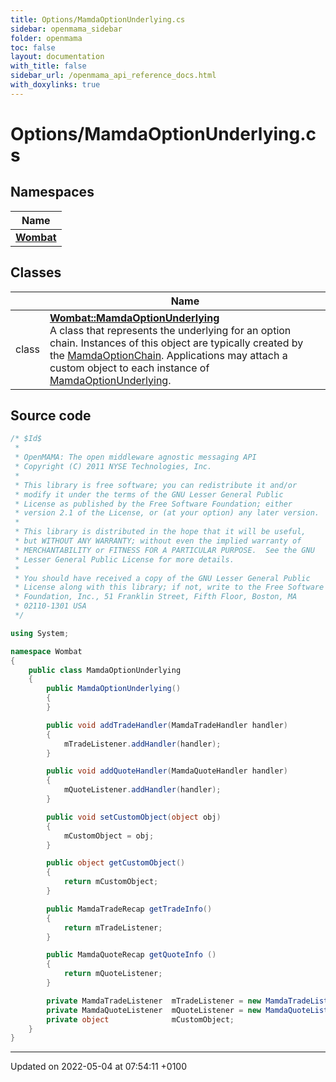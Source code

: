 ```yaml
---
title: Options/MamdaOptionUnderlying.cs
sidebar: openmama_sidebar
folder: openmama
toc: false
layout: documentation
with_title: false
sidebar_url: /openmama_api_reference_docs.html
with_doxylinks: true
---
```


# Options/MamdaOptionUnderlying.cs



## Namespaces

| Name           |
| -------------- |
| **[Wombat](namespaceWombat.html)**  |

## Classes

|                | Name           |
| -------------- | -------------- |
| class | **[Wombat::MamdaOptionUnderlying](classWombat_1_1MamdaOptionUnderlying.html)** <br>A class that represents the underlying for an option chain. Instances of this object are typically created by the [MamdaOptionChain](classWombat_1_1MamdaOptionChain.html). Applications may attach a custom object to each instance of [MamdaOptionUnderlying]().  |




## Source code

```csharp
/* $Id$
 *
 * OpenMAMA: The open middleware agnostic messaging API
 * Copyright (C) 2011 NYSE Technologies, Inc.
 *
 * This library is free software; you can redistribute it and/or
 * modify it under the terms of the GNU Lesser General Public
 * License as published by the Free Software Foundation; either
 * version 2.1 of the License, or (at your option) any later version.
 *
 * This library is distributed in the hope that it will be useful,
 * but WITHOUT ANY WARRANTY; without even the implied warranty of
 * MERCHANTABILITY or FITNESS FOR A PARTICULAR PURPOSE.  See the GNU
 * Lesser General Public License for more details.
 *
 * You should have received a copy of the GNU Lesser General Public
 * License along with this library; if not, write to the Free Software
 * Foundation, Inc., 51 Franklin Street, Fifth Floor, Boston, MA
 * 02110-1301 USA
 */

using System;

namespace Wombat
{
    public class MamdaOptionUnderlying
    {
        public MamdaOptionUnderlying()
        {
        }

        public void addTradeHandler(MamdaTradeHandler handler)
        {
            mTradeListener.addHandler(handler);
        }

        public void addQuoteHandler(MamdaQuoteHandler handler)
        {
            mQuoteListener.addHandler(handler);
        }

        public void setCustomObject(object obj)
        {
            mCustomObject = obj;
        }

        public object getCustomObject()
        {
            return mCustomObject;
        }

        public MamdaTradeRecap getTradeInfo()
        {
            return mTradeListener;
        }

        public MamdaQuoteRecap getQuoteInfo ()
        {
            return mQuoteListener;
        }

        private MamdaTradeListener  mTradeListener = new MamdaTradeListener();
        private MamdaQuoteListener  mQuoteListener = new MamdaQuoteListener();
        private object              mCustomObject;
    }
}
```


-------------------------------

Updated on 2022-05-04 at 07:54:11 +0100
